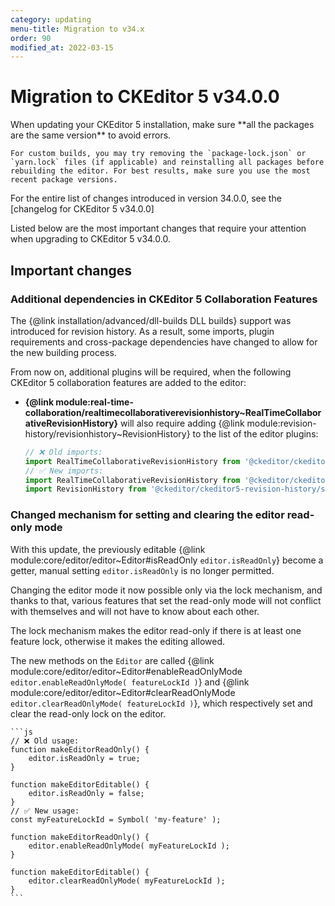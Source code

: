 ```yaml
---
category: updating
menu-title: Migration to v34.x
order: 90
modified_at: 2022-03-15
---
```


# Migration to CKEditor 5 v34.0.0

<info-box>
	When updating your CKEditor 5 installation, make sure **all the packages are the same version** to avoid errors.

	For custom builds, you may try removing the `package-lock.json` or `yarn.lock` files (if applicable) and reinstalling all packages before rebuilding the editor. For best results, make sure you use the most recent package versions.
</info-box>

For the entire list of changes introduced in version 34.0.0, see the [changelog for CKEditor 5 v34.0.0]

Listed below are the most important changes that require your attention when upgrading to CKEditor 5 v34.0.0.

## Important changes

### Additional dependencies in CKEditor 5 Collaboration Features

The {@link installation/advanced/dll-builds DLL builds} support was introduced for revision history. As a result, some imports, plugin requirements and cross-package dependencies have changed to allow for the new building process.

From now on, additional plugins will be required, when the following CKEditor 5 collaboration features are added to the editor:

* **{@link module:real-time-collaboration/realtimecollaborativerevisionhistory~RealTimeCollaborativeRevisionHistory}** will also require adding {@link module:revision-history/revisionhistory~RevisionHistory} to the list of the editor plugins:

	```js
	// ❌ Old imports:
	import RealTimeCollaborativeRevisionHistory from '@ckeditor/ckeditor5-real-time-collaboration/src/realtimecollaborativerevisionhistory';
	// ✅ New imports:
	import RealTimeCollaborativeRevisionHistory from '@ckeditor/ckeditor5-real-time-collaboration/src/realtimecollaborativerevisionhistory';
	import RevisionHistory from '@ckeditor/ckeditor5-revision-history/src/revisionhistory';
	```

### Changed mechanism for setting and clearing the editor read-only mode

With this update, the previously editable {@link module:core/editor/editor~Editor#isReadOnly `editor.isReadOnly`} become a getter, manual setting `editor.isReadOnly` is no longer permitted.

Changing the editor mode it now possible only via the lock mechanism, and thanks to that, various features that set the read-only mode will not conflict with themselves and will not have to know about each other.

The lock mechanism makes the editor read-only if there is at least one feature lock, otherwise it makes the editing allowed.

 The new methods on the `Editor` are called {@link module:core/editor/editor~Editor#enableReadOnlyMode `editor.enableReadOnlyMode( featureLockId )`}  and {@link module:core/editor/editor~Editor#clearReadOnlyMode `editor.clearReadOnlyMode( featureLockId )`}, which respectively set and clear the read-only lock on the editor.

	```js
	// ❌ Old usage:
	function makeEditorReadOnly() {
		editor.isReadOnly = true;
	}

	function makeEditorEditable() {
		editor.isReadOnly = false;
	}
	// ✅ New usage:
	const myFeatureLockId = Symbol( 'my-feature' );

	function makeEditorReadOnly() {
		editor.enableReadOnlyMode( myFeatureLockId );
	}

	function makeEditorEditable() {
		editor.clearReadOnlyMode( myFeatureLockId );
	}
	```
